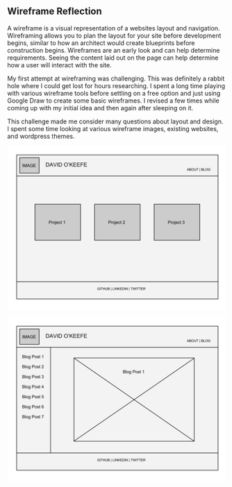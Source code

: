 ## Wireframe Reflection

A wireframe is a visual representation of a websites layout and navigation. Wireframing allows you to plan the layout for your site before development begins, similar to how an architect would create blueprints before construction begins. Wireframes are an early look and can help determine requirements. Seeing the content laid out on the page can help determine how a user will interact with the site.

My first attempt at wireframing was challenging. This was definitely a rabbit hole where I could get lost for hours researching. I spent a long time playing with various wireframe tools before settling on a free option and just using Google Draw to create some basic wireframes. I revised a few times while coming up with my initial idea and then again after sleeping on it.

This challenge made me consider many questions about layout and design. I spent some time looking at various wireframe images, existing websites, and wordpress themes. 

![Wireframe Index](imgs/Wireframe-Index.svg)

![Wireframe Blog Index](imgs/Wireframe-Blog-Index.svg)